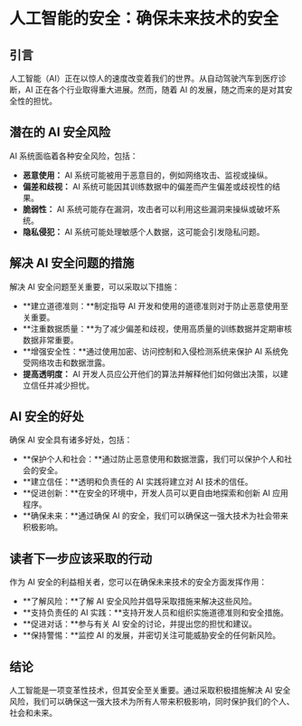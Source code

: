# 人工智能的安全：确保未来技术的安全

## 引言

人工智能（AI）正在以惊人的速度改变着我们的世界。从自动驾驶汽车到医疗诊断，AI 正在各个行业取得重大进展。然而，随着 AI 的发展，随之而来的是对其安全性的担忧。

## 潜在的 AI 安全风险

AI 系统面临着各种安全风险，包括：

- **恶意使用：** AI 系统可能被用于恶意目的，例如网络攻击、监视或操纵。
- **偏差和歧视：** AI 系统可能因其训练数据中的偏差而产生偏差或歧视性的结果。
- **脆弱性：** AI 系统可能存在漏洞，攻击者可以利用这些漏洞来操纵或破坏系统。
- **隐私侵犯：** AI 系统可能处理敏感个人数据，这可能会引发隐私问题。

## 解决 AI 安全问题的措施

解决 AI 安全问题至关重要，可以采取以下措施：

- **建立道德准则：**制定指导 AI 开发和使用的道德准则对于防止恶意使用至关重要。
- **注重数据质量：**为了减少偏差和歧视，使用高质量的训练数据并定期审核数据非常重要。
- **增强安全性：**通过使用加密、访问控制和入侵检测系统来保护 AI 系统免受网络攻击和数据泄露。
- **提高透明度：** AI 开发人员应公开他们的算法并解释他们如何做出决策，以建立信任并减少担忧。

## AI 安全的好处

确保 AI 安全具有诸多好处，包括：

- **保护个人和社会：**通过防止恶意使用和数据泄露，我们可以保护个人和社会的安全。
- **建立信任：**透明和负责任的 AI 实践将建立对 AI 技术的信任。
- **促进创新：**在安全的环境中，开发人员可以更自由地探索和创新 AI 应用程序。
- **确保未来：**通过确保 AI 的安全，我们可以确保这一强大技术为社会带来积极影响。

## 读者下一步应该采取的行动

作为 AI 安全的利益相关者，您可以在确保未来技术的安全方面发挥作用：

- **了解风险：**了解 AI 安全风险并倡导采取措施来解决这些风险。
- **支持负责任的 AI 实践：**支持开发人员和组织实施道德准则和安全措施。
- **促进对话：**参与有关 AI 安全的讨论，并提出您的担忧和建议。
- **保持警惕：**监控 AI 的发展，并密切关注可能威胁安全的任何新风险。

## 结论

人工智能是一项变革性技术，但其安全至关重要。通过采取积极措施解决 AI 安全风险，我们可以确保这一强大技术为所有人带来积极影响，同时保护我们的个人、社会和未来。
